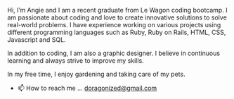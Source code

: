 Hi, I’m Angie and I am a recent graduate from Le Wagon coding bootcamp. I am passionate about coding and love to create innovative solutions to solve real-world problems. I have experience working on various projects using different programming languages such as Ruby, Ruby on Rails, HTML, CSS, Javascript and SQL. 

In addition to coding, I am also a graphic designer. I believe in continuous learning and always strive to improve my skills.

In my free time, I enjoy gardening and taking care of my pets.


- 📫 How to reach me ... doragonized@gmail.com
